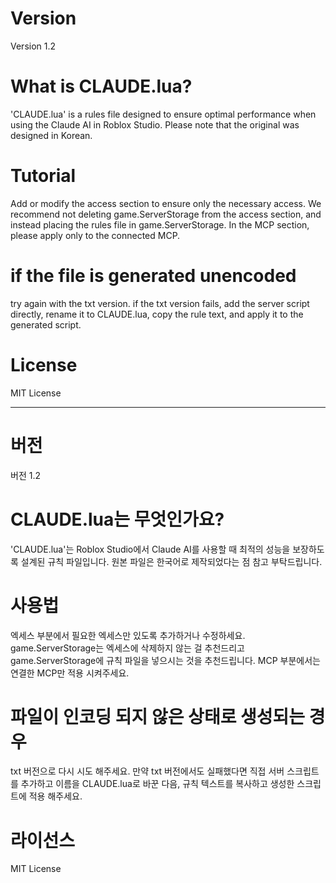 # Version
Version 1.2

# What is CLAUDE.lua?
'CLAUDE.lua' is a rules file designed to ensure optimal performance when using the Claude AI in Roblox Studio.
Please note that the original was designed in Korean.

# Tutorial
Add or modify the access section to ensure only the necessary access.
We recommend not deleting game.ServerStorage from the access section, and instead placing the rules file in game.ServerStorage.
In the MCP section, please apply only to the connected MCP.

# if the file is generated unencoded
try again with the txt version.
if the txt version fails, add the server script directly, rename it to CLAUDE.lua, copy the rule text, and apply it to the generated script.

# License
MIT License

-----------------------------------

# 버전
버전 1.2

# CLAUDE.lua는 무엇인가요?
'CLAUDE.lua'는 Roblox Studio에서 Claude AI를 사용할 때 최적의 성능을 보장하도록 설계된 규칙 파일입니다. 원본 파일은 한국어로 제작되었다는 점 참고 부탁드립니다.

# 사용법
엑세스 부분에서 필요한 엑세스만 있도록 추가하거나 수정하세요.
game.ServerStorage는 엑세스에 삭제하지 않는 걸 추천드리고 game.ServerStorage에 규칙 파일을 넣으시는 것을 추천드립니다.
MCP 부분에서는 연결한 MCP만 적용 시켜주세요.

# 파일이 인코딩 되지 않은 상태로 생성되는 경우
txt 버전으로 다시 시도 해주세요. 만약 txt 버전에서도 실패했다면 직접 서버 스크립트를 추가하고 이름을 CLAUDE.lua로 바꾼 다음, 규칙 텍스트를 복사하고 생성한 스크립트에 적용 해주세요.

# 라이선스
MIT License



